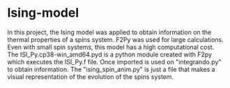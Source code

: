 # Ising-model
In this project, the Ising model was applied to obtain information on the thermal properties of a spins system. F2Py was used for large calculations. Even with small spin systems, this model has a high computational cost.
The ISI_Py.cp38-win_amd64.pyd is a python module created with F2py which executes the ISI_Py.f file. Once imported is used on "integrando.py" to obtain information.
The "ising_spin_anim.py" is just a file that makes a visual representation of the evolution of the spins system.
